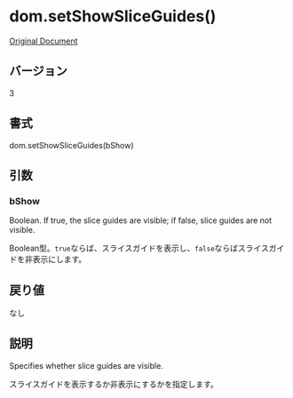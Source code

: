 # dom.setShowSliceGuides()

[Original Document](http://help.adobe.com/en_US/fireworks/cs/extend/WS5b3ccc516d4fbf351e63e3d1183c94856c-7941.html)

## バージョン

3

## 書式

dom.setShowSliceGuides(bShow)

## 引数

### bShow

Boolean. If true, the slice guides are visible; if false, slice guides are not visible.

Boolean型。```true```ならば、スライスガイドを表示し、```false```ならばスライスガイドを非表示にします。

## 戻り値

なし

## 説明

Specifies whether slice guides are visible.

スライスガイドを表示するか非表示にするかを指定します。
